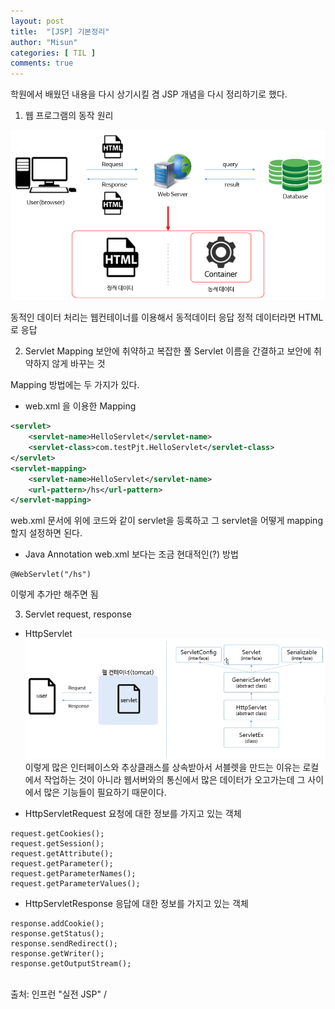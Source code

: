```yaml
---
layout: post
title:  "[JSP] 기본정리"
author: "Misun"
categories: [ TIL ]
comments: true
---
```

학원에서 배웠던 내용을 다시 상기시킬 겸 JSP 개념을 다시 정리하기로 했다.

1. 웹 프로그램의 동작 원리

![Image with caption](./img/JSP/1.png "웹 프로그램 동작 원리")

동적인 데이터 처리는 웹컨테이너를 이용해서 동적데이터 응답
정적 데이터라면 HTML로 응답

2. Servlet Mapping
보안에 취약하고 복잡한 풀 Servlet 이름을 간결하고 보안에 취약하지 않게 바꾸는 것

Mapping 방법에는 두 가지가 있다.

* web.xml 을 이용한 Mapping

```xml
<servlet>
  	<servlet-name>HelloServlet</servlet-name>
  	<servlet-class>com.testPjt.HelloServlet</servlet-class>
</servlet>
<servlet-mapping>
    <servlet-name>HelloServlet</servlet-name>
    <url-pattern>/hs</url-pattern>
</servlet-mapping>
```

web.xml 문서에 위에 코드와 같이 servlet을 등록하고 그 servlet을 어떻게 mapping 할지 설정하면 된다.

* Java Annotation
web.xml 보다는 조금 현대적인(?) 방법
```
@WebServlet("/hs")
```
이렇게 추가만 해주면 됨
<br />

3. Servlet request, response
* HttpServlet
![Image with caption](./img/JSP/2.png "HttpServlet")
이렇게 많은 인터페이스와 추상클래스를 상속받아서 서블렛을 만드는 이유는 로컬에서 작업하는 것이 아니라 웹서버와의 통신에서 많은 데이터가 오고가는데 그 사이에서 많은 기능들이 필요하기 때문이다.


* HttpServletRequest
요청에 대한 정보를 가지고 있는 객체
```
request.getCookies();
request.getSession();
request.getAttribute();
request.getParameter();
request.getParameterNames();
request.getParameterValues();

```

* HttpServletResponse
응답에 대한 정보를 가지고 있는 객체
```
response.addCookie();
response.getStatus();
response.sendRedirect();
response.getWriter();
response.getOutputStream();
```

<br />
출처: 인프런 "실전 JSP" / 